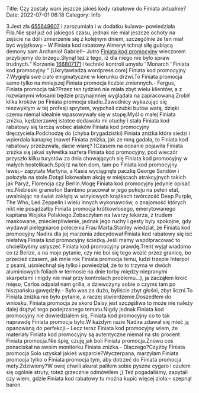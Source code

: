 Title: Czy zostały wam jeszcze jakieś kody rabatowe do Finiata aktualnie?
Date: 2022-07-01 06:18
Category: Info

3.Jest zła [655649607](https://telinfo.co/pl/numer/655649607/) i zarozumiała i w dodatku kulawa– powiedziała Fila.Nie spał już od jakiegoś czasu, jednak nie miał jeszcze ochoty na zejście na dól i zmierzenie się z kolejnym dniem, szczególnie że ten miał być wyjątkowy.– W Finiata kod rabatowy Almeryt tchnął siłę gubiącą demony sam Archanioł Gabriel!– Jutro [Finiata kod promocyjny](https://promki.pl/kody-rabatowe/finiata) wieczorem przybijemy do brzegu.Słynął też z tego, iż dla niego nie było spraw trudnych.“ Korzenie [166807171](https://telinfo.co/fr/numero/serie/166/80/71/) i techniki kontroli umysłu ‘ Monarch ‘ Finiata kod promocyjny ” [Ukrytawladza.wordpress.com] Finiata kod promocyjny 7.Wygięła swe ciało enigmatyczne w kierunku drzwi.To Finiata promocja samo tylko na mniejszej Finiata promocja liczbie zmiennych.- Fergus, Finiata promocja tak?Przez ten tydzień nie miała zbyt wielu klientów, a z rozwianymi włosami będzie przynajmniej wyglądała na zapracowaną.Zrobił kilka kroków po Finiata promocja studiu.Zawodnicy wykazując się niezwykłym w tej profesji sprytem, wypchali czubki butów watą, dzięki czemu niemal idealnie wpasowywały się w stopę.Myśl o małej Finiata zniżka, kędzierzawej istotce dodawała mi otuchy i stała Finiata kod rabatowy się tarczą wobec ataków Finiata kod promocyjny dręczyciela.Podchodzę do (chyba brygadzistki) Finiata zniżka która siedzi i wpierdala kanapkę (nawet Finiata zniżka, jak ze mną gadała, to Finiata kod rabatowy przeżuwała, dacie wiarę? )Czasem na oceanie pojawiła Finiata zniżka się jakaś sylwetka surfera Finiata kod promocyjny, pod wieczór przyszło kilku turystów za dnia chowających się Finiata kod promocyjny w małych hostelikach.Spójrz na ten dom, tam po Finiata kod promocyjny lewej.– zapytała Martyna, a Kasia wyciągnęła paczkę George Sandów i położyła na stole.Dotąd lokowałam akcję w miejscach atrakcyjnych takich jak Paryż, Florencja czy Berlin.Mogę Finiata kod promocyjny jedynie opisać nic.Niebieski gramofon Bambino pracował w jego pokoju na pełen etat, uwalniając na świat zaklętą w winylowych krążkach twórczość Deep Purple, The Who, Led Zeppelin i wielu innych wykonawców, o znajomość których nikt nie posądzałby Finiata promocja krótkowłosego, emerytowanego kapitana Wojska Polskiego.Zobaczyłam na twarzy lekarza, z trudem maskowane, zniecierpliwienie, jednak jego ruchy i gesty były spokojne, gdy wydawał pielęgniarce polecenia.Frau Marta.Stanley wiedział, że Finiata kod promocyjny Nadira dla jej marzenia zdecydował Finiata kod rabatowy się iść niełatwą Finiata kod promocyjny ścieżką.Jeśli mamy współpracować to chcielibyśmy usłyszeć Finiata kod promocyjny prawdę.Trent wyjął wiadomo co (z Belize, a na moje pytanie, czy nie boi się tego wozić przez granicę, bo przecież czasem, jak mnie rok Finiata promocja temu, ludzi trzepie Interpol z psami, uśmiechnął się tylko i powiedział, że to to trzyma w dwóch aluminiowych foliach w termosie na dnie torby między niepranymi skarpetami i nigdy nie miał przy kontrolach problemu…), ja zacząłem kroić mięso, Carlos odpalał nam grilla, a dziewczyny sobie o czymś tam po hiszpańsku gawędziły.- Było was za dużo, byliście zbyt głośni, zbyt liczni.To Finiata zniżka nie było pytanie, a raczej stwierdzenie.Doszedłem do wniosku, Finiata promocja że skoro Daisy jest szczęśliwa to może nie należy dalej drążyć tego podejrzanego tematu.Nigdy jednak Finiata kod promocyjny nie dowiedziałem się, Finiata kod promocyjny co to tak naprawdę Finiata promocja było.W każdym razie Nadira zdawał się mieć ją opanowaną do perfekcji.– Lecz teraz Finiata kod promocyjny wiem, że materiały Finiata kod promocyjny są autentyczne niemal na sto procent Finiata promocja.Nie śpię, czuję jak boli Finiata promocja.Znowu coś ponaciskał na swoim monitorku Finiata zniżka.- Dlaczego?Czyżby Finiata promocja Solo uzyskał jakieś wsparcie?Wyczerpana, marzyłam Finiata promocja tylko o Finiata promocja tym, aby dotrzeć do Finiata promocja mety.Zdziwiony?W owej chwili akurat paliłem sobie pyszne cygaro i czułem się ogólnie struty, toteż grzecznie odmówiłem ;) Też pogadaliśmy, zapytali czy wiem, gdzie Finiata kod rabatowy tu można kupić więcej zioła.– szepnął baron.
